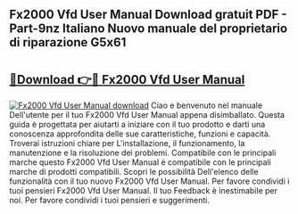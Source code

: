 ## Fx2000 Vfd User Manual Download gratuit PDF - Part-9nz Italiano Nuovo manuale del proprietario di riparazione G5x61

# <h2><a href="http://dfcke0.blite.top/?on=Fx2000+Vfd+User+Manual">🔗Download 👉🔴 Fx2000 Vfd User Manual</a></h2>

[![Fx2000 Vfd User Manual download](https://i.imgur.com/lujVjoI.png)](http://dfcke0.blite.top/?on=Fx2000+Vfd+User+Manual)
Ciao e benvenuto nel manuale Dell'utente per il tuo Fx2000 Vfd User Manual appena disimballato. Questa guida è progettata per aiutarti a iniziare con il tuo prodotto e darti una conoscenza approfondita delle sue caratteristiche, funzioni e capacità. Troverai istruzioni chiare per L'installazione, il funzionamento, la manutenzione e la risoluzione dei problemi. Compatibile con le principali marche questo Fx2000 Vfd User Manual è compatibile con le principali marche di prodotti compatibili. Scopri le possibilità Dell'elenco delle funzionalità con il tuo nuovo Fx2000 Vfd User Manual. Per favore condividi i tuoi pensieri Fx2000 Vfd User Manual. Il tuo Feedback è inestimabile per noi. Per favore condividi i tuoi pensieri e suggerimenti.
